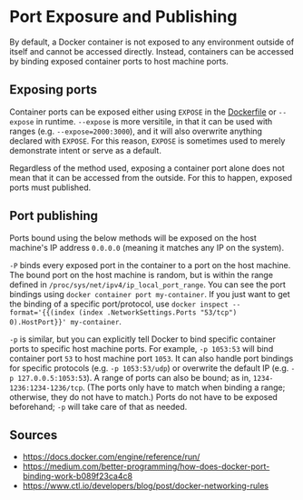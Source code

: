 Port Exposure and Publishing
============================

By default, a Docker container is not exposed to any environment outside of itself and cannot be accessed directly. Instead, containers can be accessed by binding exposed container ports to host machine ports.

Exposing ports
--------------

Container ports can be exposed either using `EXPOSE` in the [Dockerfile](./dockerfile.md) or `--expose` in runtime. `--expose` is more versitile, in that it can be used with ranges (e.g. `--expose=2000:3000`), and it will also overwrite anything declared with `EXPOSE`. For this reason, `EXPOSE` is sometimes used to merely demonstrate intent or serve as a default.

Regardless of the method used, exposing a container port alone does not mean that it can be accessed from the outside. For this to happen, exposed ports must published.

Port publishing
---------------

Ports bound using the below methods will be exposed on the host machine's IP address `0.0.0.0` (meaning it matches any IP on the system).

`-P` binds every exposed port in the container to a port on the host machine. The bound port on the host machine is random, but is within the range defined in `/proc/sys/net/ipv4/ip_local_port_range`. You can see the port bindings using `docker container port my-container`. If you just want to get the binding of a specific port/protocol, use `docker inspect --format='{{(index (index .NetworkSettings.Ports "53/tcp") 0).HostPort}}' my-container`.

`-p` is similar, but you can explicitly tell Docker to bind specific container ports to specific host machine ports. For example, `-p 1053:53` will bind container port `53` to host machine port `1053`. It can also handle port bindings for specific protocols (e.g. `-p 1053:53/udp`) or overwrite the default IP (e.g. `-p 127.0.0.5:1053:53`). A range of ports can also be bound; as in, `1234-1236:1234-1236/tcp`. (The ports only have to match when binding a range; otherwise, they do not have to match.) Ports do not have to be exposed beforehand; `-p` will take care of that as needed.

Sources
-------

- https://docs.docker.com/engine/reference/run/
- https://medium.com/better-programming/how-does-docker-port-binding-work-b089f23ca4c8
- https://www.ctl.io/developers/blog/post/docker-networking-rules
